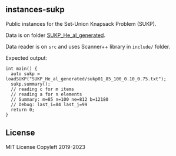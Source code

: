 ## instances-sukp

Public instances for the Set-Union Knapsack Problem (SUKP).

Data is on folder [SUKP_He_al_generated](./SUKP_He_al_generated/README.txt).

Data reader is on `src` and uses Scanner++ library in `include/` folder.

Expected output:

```
int main() {
  auto sukp = loadSUKP("SUKP_He_al_generated/sukp01_85_100_0.10_0.75.txt");
  sukp.summary();
  // reading c for m items
  // reading a for n elements
  // Summary: m=85 n=100 ne=812 b=12180
  // Debug: last_i=84 last_j=99
  return 0;
}
```

## License

MIT License
Copyleft 2019-2023
